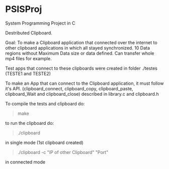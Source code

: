 # PSISProj

System Programming Project in C

 Destributed Clipboard.

Goal: To make a Clipboard application that connected over the internet to other clipboard applications in which all stayed synchronized. 10 Data regions without Maximum Data size or data defined. Can transfer whole mp4 files for example.

Test apps that connect to these clipboards were created in folder ./testes (TESTE1 and TESTE2)

To make an App that can connect to the Clipboard application, it must follow it's API. (clipboard_connect, clipboard_copy, clipboard_paste, clipboard_Wait and clipboard_close) described in library.c and clipboard.h

To compile the tests and clipboard do:

> make

to run the clipboard do:

> ./clipboard 


in single mode (1st clipboard created)


> ./clipboard -c "IP of other Clipboard" "Port"


in connected mode 

